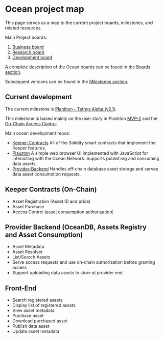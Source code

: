 # Ocean project map

This page serves as a map to the current project boards, milestones, and related resources.

Main Project boards:
1. [Business board](https://github.com/oceanprotocol/ocean/projects/1)
1. [Research board](https://github.com/oceanprotocol/ocean/projects/3)
1. [Development board](https://github.com/oceanprotocol/ocean/projects/2)

A complete description of the Ocean boards can be found in the [Boards section](doc/alm/boards.md).

Subsequent versions can be found in the [Milestones section](https://github.com/oceanprotocol/ocean/milestones).

## Current development
The current milestone is [Plankton - Tethys Alpha (v0.1)](https://github.com/oceanprotocol/ocean/milestone/1).

This milestone is based mainly on the user story in  Plankton [MVP-2](https://github.com/oceanprotocol/ocean/issues/39) and the [On-Chain Access Control](https://github.com/oceanprotocol/ocean/issues/9). 

Main ocean development repos:
* [Keeper-Contracts](https://github.com/oceanprotocol/keeper-contracts)
All of the Solidity smart contracts that implement the Keeper features.
* [Plauston](https://github.com/oceanprotocol/plankton-frontend)
A simple web browser UI implemented with JavaScript for interacting with the Ocean Network. Supports publishing and consuming data assets.
* [Provider-Backend](https://github.com/oceanprotocol/provider-backend)
Handles off-chain database asset storage and serves data asset consumption requests.


## Keeper Contracts (On-Chain)
* Asset Registration (Asset ID and price)
* Asset Purchase
* Access Control (asset consumption authorization)

## Provider Backend (OceanDB, Assets Registry and Asset Consumption)
* Asset Metadata
* Asset Resolver
* List/Search Assets
* Serve access requests and use on-chain authorization before granting access
* Support uploading data assets to store at provider end

## Front-End
* Search registered assets
* Display list of registered assets
* View asset metadata
* Purchase asset
* Download purchased asset
* Publish data asset
* Update asset metadata

